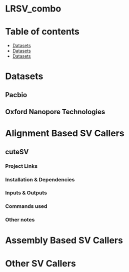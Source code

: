 # LRSV_combo

# Table of contents
* [Datasets](#Datasets)
* [Datasets](#Datasets)
* [Datasets](#Datasets)

# Datasets
## Pacbio

## Oxford Nanopore Technologies

# Alignment Based SV Callers
## cuteSV
### Project Links
### Installation & Dependencies
### Inputs & Outputs
### Commands used
### Other notes

# Assembly Based SV Callers

# Other SV Callers
